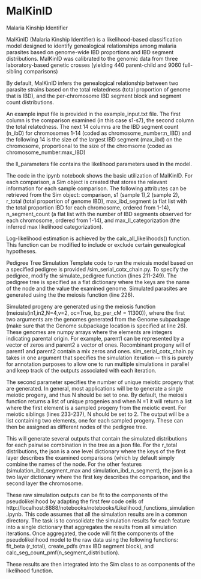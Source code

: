 # MalKinID
 Malaria Kinship Identifier

MalKinID (Malaria Kinship Identifier) is a  likelihood-based classification model designed to identify genealogical relationships among malaria parasites based on genome-wide IBD proportions and IBD segment distributions. MalKinID was calibrated to the genomic data from three laboratory-based genetic crosses (yielding 440 parent-child and 9060 full-sibling comparisons)


By default, MalKinID infers the genealogical relationship between two parasite strains based on the total relatedness (total proportion of genome that is IBD), and the per-chromosome IBD segment block and segment count distributions. 

An example input file is provided in the example_input.txt file. 
The first column is the comparison examined (in this case s1-s7), the second column the total relatedness. The next 14 columns are the IBD segment count (n_ibD) for chromosomes 1-14 (coded as chromosome_number:n_IBD) and the following 14 is the size of the largest IBD segment (max_ibd) on the chromosome, proportional to the size of the chromsome (coded as chromosome_number:max_IBD)

the ll_parameters file contains the likelihood parameters used in the model.

The code in the ipynb notebook shows the basic utilization of MalKinID. For each comparison, a Sim object is created that stores the relevant information for each sample comparison. The following attributes can be retrieved from the Sim object: comparison, s1 (sample 1),2 (sample 2), r_total (total proportion of genome IBD), max_ibd_segment (a flat list with the total proportion IBD for each chromosome, ordered from 1-14), n_segment_count (a flat list with the number of IBD segments observed for each chromosome, ordered from 1-14), and max_ll_categorization (the inferred max likelihood categorization). 

Log-likelihood estimation is achieved by the calc_all_likelihoods() function. This function can be modified to include or exclude certain genealogical hypotheses.
        


Pedigree Tree Simulation
Template code to run the meiosis model based on a specified pedigree is provided /sim_serial_cotx_chain.py. To specify the pedigree, modify the simulate_pedigree function (lines 211-249). The pedigree tree is specified as a flat dictionary where the keys are the name of the node and the value the examined genome. Simulated parasites are generated using the the meiosis function (line 226). 

Simulated progeny are generated using the meiosis function (meiosis(in1,in2,N=4,v=2, oc=True, bp_per_cM = 11300)), where the first two arguments are the genomes generated from the Genome subpackage (make sure that the Genome subpackage location is specified at line 26). These genomes are numpy arrays where the elements are integers indicating parental origin. For example, parent1 can be represented by a vector of zeros and parent2 a vector of ones. Recombinant progeny will of parent1 and parent2 contain a mix zeros and ones. sim_serial_cotx_chain.py takes in one argument that specifies the simulation iteration -- this is purely for annotation purposes to allow one to run multiple simulations in parallel and keep track of the outputs associated with each iteration.

The second parameter specifies the number of unique meiotic progeny that are generated. In general, most applications will be to generate a single meiotic progeny, and thus N should be set to one. By default, the meiosis function returns a list of unique progenies and when N =1 it will return a list where the first element is a sampled progeny from the meiotic event.
For meiotic siblings (lines 233-237), N should be set to 2. The output will be a list containing two elements, one for each sampled progeny. These can then be assigned as different nodes of the pedigree tree.

This will generate several outputs that contain the simulated distributions for each pairwise combination in the tree as a json file. For the r_total distributions, the json is a one level dictionary where the keys of the first layer describes the examined comparisons (which by default simply combine the names of the node. For the other features (simulation_ibd_segment_max and simulation_ibd_n_segment), the json is a two layer dictionary where the first key describes the comparison, and the second layer the chromosome.

These raw simulation outputs can be fit to the components of the pseudolikelihood by adapting the first few code cells of http://localhost:8888/notebooks/notebooks/Likelihood_functions_simulation.ipynb. This code assumes that all the simulation results are in a common directory. The task is to consolidate the simulation results for each feature into a single dictionary that aggregates the results from all simulation iterations.
Once aggregated, the code will fit the components of the pseudolikelihood model to the raw data using the following functions: fit_beta (r_total), create_pdfs (max IBD segment block), and calc_seg_count_pmf(n_segment_distribution).

These results are then integrated into the Sim class to as components of the likelihood function.



